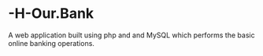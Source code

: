 # -H-Our.Bank
A web application built using php and and MySQL which performs the basic online banking operations.
